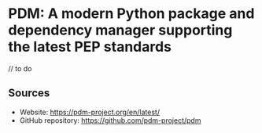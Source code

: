 # PDM: A modern Python package and dependency manager supporting the latest PEP standards

// to do

## Sources

- Website: https://pdm-project.org/en/latest/
- GitHub repository: https://github.com/pdm-project/pdm

